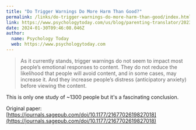 ```yaml
---
title: "Do Trigger Warnings Do More Harm Than Good?"
permalink: /links/do-trigger-warnings-do-more-harm-than-good/index.html
link: https://www.psychologytoday.com/us/blog/parenting-translator/202307/do-trigger-warnings-do-more-harm-than-good
date: 2024-01-30T09:46:08.046Z
author: 
  name: Psychology Today
  web: https://www.psychologytoday.com
---
```


> As it currently stands, trigger warnings do not seem to impact most people’s emotional responses to content. They do not reduce the likelihood that people will avoid content, and in some cases, may increase it. And they increase people’s distress (anticipatory anxiety) before viewing the content.

This is only one study of ~1300 people but it's a fascinating conclusion.

Original paper: [https://journals.sagepub.com/doi/10.1177/2167702619827018](https://journals.sagepub.com/doi/10.1177/2167702619827018)
